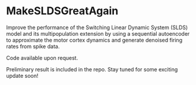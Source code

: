 # MakeSLDSGreatAgain

Improve the performance of the Switching Linear Dynamic System (SLDS) model and its multipopulation extension by using a sequential autoencoder to approximate the motor cortex dynamics and generate denoised firing rates from spike data.

Code available upon request.

Preliminary result is included in the repo. Stay tuned for some exciting update soon!


